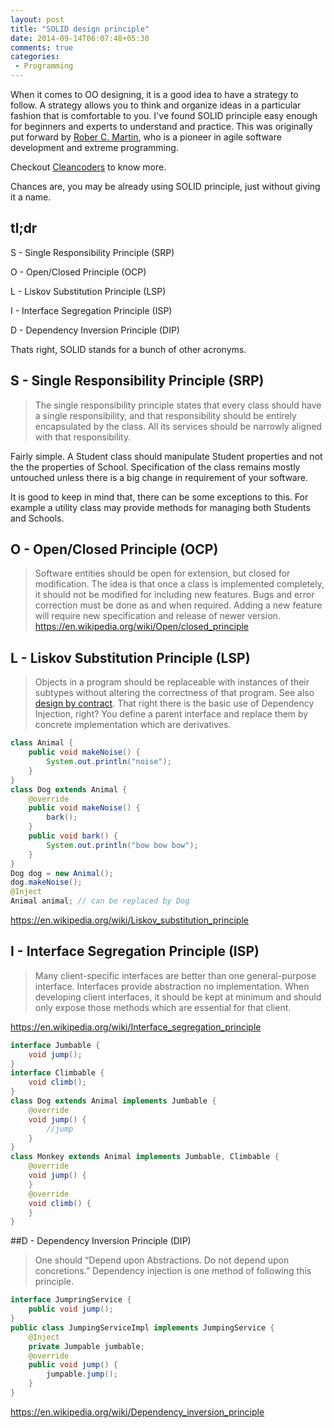 ```yaml
---
layout: post
title: "SOLID design principle"
date: 2014-09-14T06:07:48+05:30
comments: true
categories:
 - Programming
---
```

When it comes to OO designing, it is a good idea to have a strategy to follow.
A strategy allows you to think and organize ideas in a particular fashion that is comfortable to you.
I've found SOLID principle easy enough for beginners and experts to understand and practice.
This  was originally put forward by [Rober C. Martin][robert wiki], who is a pioneer in agile software development and extreme programming.

Checkout [Cleancoders](https://cleancoders.com/) to know more.

Chances are, you may be already using SOLID principle, just without giving it a name.
## tl;dr
S - Single Responsibility Principle (SRP)

O - Open/Closed Principle (OCP)

L - Liskov Substitution Principle (LSP)

I - Interface Segregation Principle (ISP)

D - Dependency Inversion Principle (DIP)

Thats right, SOLID stands for a bunch of other acronyms.

## S - Single Responsibility Principle (SRP)
> The single responsibility principle states that every class should
> have a single responsibility, and that responsibility should be
> entirely encapsulated by the class. All its services should be
> narrowly aligned with that responsibility.

Fairly simple. A Student class should manipulate Student properties and not the the properties of School. Specification of the class remains mostly untouched unless there is a big change in requirement of your software.

It is good to keep in mind that, there can be some exceptions to this. For example a utility class may provide methods for managing both Students and Schools.

## O - Open/Closed Principle (OCP)
>Software entities should be open for extension, but closed for modification.
The idea is that once a class is implemented completely, it should not be modified for including new features. Bugs and error correction must be done as and when required. Adding a new feature will require new specification and release of newer version.
https://en.wikipedia.org/wiki/Open/closed_principle

## L - Liskov Substitution Principle (LSP)
>Objects in a program should be replaceable with instances of their subtypes without altering the correctness of that program. See also [design by contract].
That right there is the basic use of Dependency Injection, right? You define a parent interface and replace them by concrete implementation which are derivatives.

```java
class Animal {
    public void makeNoise() {
        System.out.println("noise");
    }
}
class Dog extends Animal {
    @override
    public void makeNoise() {
        bark();
    }
    public void bark() {
        System.out.println("bow bow bow");
    }
}
Dog dog = new Animal();
dog.makeNoise();
@Inject
Animal animal; // can be replaced by Dog
```
https://en.wikipedia.org/wiki/Liskov_substitution_principle

## I - Interface Segregation Principle (ISP)
>Many client-specific interfaces are better than one general-purpose interface.
Interfaces provide abstraction no implementation. When developing client interfaces, it should be kept at minimum and should only expose those methods which are essential for that client.

https://en.wikipedia.org/wiki/Interface_segregation_principle

```java
interface Jumbable {
    void jump();
}
interface Climbable {
    void climb();
}
class Dog extends Animal implements Jumbable {
    @override
    void jump() {
        //jump
    }
}
class Monkey extends Animal implements Jumbable, Climbable {
    @override
    void jump() {
    }
    @override
    void climb() {
    }
}
```

##D - Dependency Inversion Principle (DIP)
>One should “Depend upon Abstractions. Do not depend upon concretions.”
Dependency injection is one method of following this principle.

```java
interface JumpringService {
    public void jump();
}
public class JumpingServiceImpl implements JumpingService {
    @Inject
    private Jumpable jumbable;
    @override
    public void jump() {
        jumpable.jump();
    }
}
```

https://en.wikipedia.org/wiki/Dependency_inversion_principle

[robert wiki]: https://en.wikipedia.org/wiki/Robert_C._Martin
[design by contract]: https://en.wikipedia.org/wiki/Design_by_contract
